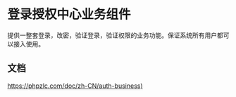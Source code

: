 # 登录授权中心业务组件

提供一整套登录，改密，验证登录，验证权限的业务功能。保证系统所有用户都可以接入使用。

## 文档

[https://phpzlc.com/doc/zh-CN/auth-business)](https://phpzlc.com/doc/zh-CN/auth-business)
